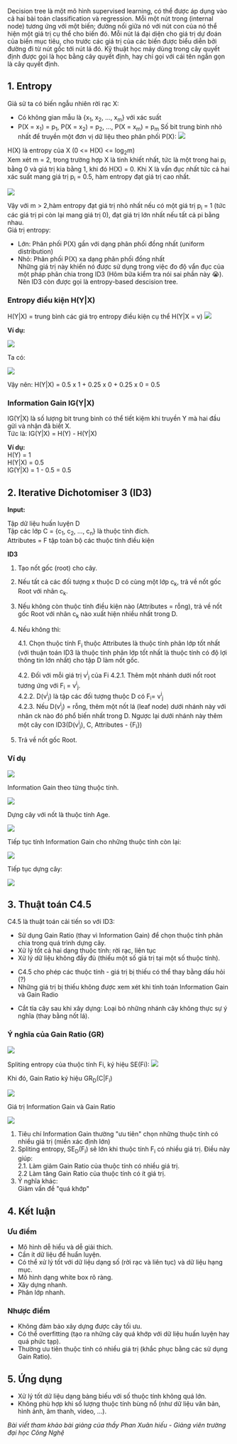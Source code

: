 Decision tree là một mô hình supervised learning, có thể được áp dụng vào cả hai bài toán classification và regression. Mỗi một nút trong (internal node) tương ứng với một biến; đường nối giữa nó với nút con của nó thể hiện một giá trị cụ thể cho biến đó. Mỗi nút lá đại diện cho giá trị dự đoán của biến mục tiêu, cho trước các giá trị của các biến được biểu diễn bởi đường đi từ nút gốc tới nút lá đó. Kỹ thuật học máy dùng trong cây quyết định được gọi là học bằng cây quyết định, hay chỉ gọi với cái tên ngắn gọn là cây quyết định. 

## 1. Entropy
Giả sử ta có biến ngẫu nhiên rời rạc X:
- Có không gian mẫu là {x<sub>1</sub>, x<sub>2</sub>, ..., x<sub>m</sub>} với xác suất
- P(X = x<sub>1</sub>) = p<sub>1</sub>,  P(X = x<sub>2</sub>) = p<sub>2</sub>, ...,  P(X = x<sub>m</sub>) = p<sub>m</sub>
Số bit trung bình nhỏ nhất để truyền một đơn vị dữ liệu theo phân phối P(X):
![](https://images.viblo.asia/0952b58c-d350-420a-b903-e0d7ff28273c.png)
 
 H(X) là entropy của X (0 <= H(X) <= log<sub>2</sub>m)<br>
 Xem xét m = 2, trong trường hợp X là tinh khiết nhất, tức là một trong hai p<sub>i</sub> bằng 0 và giá trị kia bằng 1, khi đó H(X) = 0. Khi X là vẩn đục nhất tức cả hai xác suất mang giá trị p<sub>i</sub> = 0.5, hàm entropy đạt giá trị cao nhất.
 
 ![](https://images.viblo.asia/8941ef24-c5f1-4c49-98dc-15b053b5d13b.png)

Vậy với m > 2,hàm entropy đạt giá trị nhỏ nhất nếu có một giá trị p<sub>i</sub> = 1 (tức các giá trị pi còn lại mang giá trị 0), đạt giá trị lớn nhất nếu tất cả pi bằng nhau.<br>
 Giá trị entropy:
 - Lớn: Phân phối P(X) gần với dạng phân phối đồng nhất (uniform distribution)
 - Nhỏ: Phân phối P(X) xa dạng phân phối đồng nhất
<br>Những giá trị này khiến nó được sử dụng trong việc đo độ vẩn đục của một pháp phân chia trong ID3 (Hôm bữa kiểm tra nói sai phần này :sob:). Nên ID3 còn được gọi là entropy-based descision tree.

### Entropy điều kiện H(Y|X)
H(Y|X) = trung bình các giá trọ entropy điều kiện cụ thể H(Y|X = v)
![](https://images.viblo.asia/5edffb00-7288-4f19-a1fb-56a5433ddf1b.png)

**Ví dụ:**

![](https://images.viblo.asia/fd1b7692-657a-46cf-8753-8bcddac8e8ff.png)

Ta có:

![](https://images.viblo.asia/5bacb4d6-5ae6-407f-acfd-cdce0a1b2ea1.png)

Vậy nên: 
H(Y|X) = 0.5 x 1 + 0.25 x 0  + 0.25 x 0 = 0.5

### Information Gain IG(Y|X)
IG(Y|X) là số lượng bit trung bình có thể tiết kiệm khi truyền Y mà hai đầu gửi và nhận đã biết X.<br>
Tức là: IG(Y|X) = H(Y)  - H(Y|X) <br>

**Ví dụ:** <br>
H(Y) = 1 <br>
H(Y|X) = 0.5<br>
IG(Y|X) = 1 - 0.5 = 0.5<br>

## 2. Iterative Dichotomiser 3 (ID3)
**Input:**

Tập dữ liệu huấn luyện D<br>
Tập các lớp C = {c<sub>1</sub>, c<sub>2</sub>, ..., c<sub>n</sub>} là thuộc tính đích.<br>
Attributes = F tập toàn bộ các thuộc tính điều kiện

**ID3**

1. Tạo nốt gốc (root) cho cây.
2. Nếu tất cả các đối tượng x thuộc D có cùng một lớp c<sub>k</sub>, trả về nốt gốc Root với nhãn c<sub>k</sub>.
3. Nếu không còn thuộc tính điều kiện nào (Attributes = rỗng), trả về nốt gốc Root với nhãn c<sub>k</sub> nào xuất hiện nhiều nhất trong D.
4. Nếu không thì:

    4.1. Chọn thuộc tính F<sub>i</sub> thuộc Attributes là thuộc tính phân lớp tốt nhất (với thuận toán ID3 là thuộc tính phân lớp tốt nhất là thuộc tính có độ lợi thông tin lớn nhất) cho tập D làm nốt gốc.
   
    4.2. Đối với mỗi giá trị v<sup>i</sup><sub>j</sub> của Fi
        4.2.1. Thêm một nhánh dưới nốt root tương ứng với F<sub>i</sub> = v<sup>i</sup><sub>j</sub>.<br>
        4.2.2. D(v<sup>i</sup><sub>j</sub>) là tập các đối tượng thuộc D có F<sub>i</sub>= v<sup>i</sup><sub>j</sub><br>
        4.2.3. Nếu D(v<sup>i</sup><sub>j</sub>) = rỗng, thêm một nốt lá (leaf node) dưới nhánh này với nhãn ck nào đó phổ biến nhất trong D. Ngược lại dưới nhánh này thêm một cây con ID3(D(v<sup>i</sup><sub>j</sub>), C, Attributes - {F<sub>i</sub>})<br>
5. Trả về nốt gốc Root.

### Ví dụ

![](https://images.viblo.asia/d47321be-76af-4e6a-81b3-4ec277fc5c30.png)

Information Gain theo từng thuộc tính.

![](https://images.viblo.asia/758faf16-59b9-4fc2-94cf-14b46244e263.png)

Dựng cây với nốt là thuộc tính Age.

![](https://images.viblo.asia/8949a325-5606-4453-9a90-ef8340139a2c.png)

Tiếp tục tính Information Gain cho những thuộc tính còn lại:

![](https://images.viblo.asia/9262193e-2e6c-4738-a3c5-2b9658f2801e.png)

Tiếp tục dựng cây:

![](https://images.viblo.asia/5b8e105f-3cf7-44ac-aad2-c21e7053adda.png)


## 3. Thuật toán C4.5
C4.5 là thuật toán cải tiến so với ID3:
- Sử dụng Gain Ratio (thay vì Information Gain) để chọn thuộc tính phân chia trong quá trình dựng cây.
- Xử lý tốt cả hai dạng thuộc tính: rời rạc, liên tục
- Xử lý dữ liệu không đầy đủ (thiếu một số giá trị tại một số thuộc tính).
+ C4.5 cho phép các thuộc tính - giá trị bị thiếu có thể thay bằng dấu hỏi (?)
+ Những giá trị bị thiếu không được xem xét khi tính toán Information Gain và Gain Radio
- Cắt tỉa cây sau khi xây dựng: Loại bỏ những nhánh cây không thực sự ý nghĩa (thay bằng nốt lá).

### Ý nghĩa của Gain Ratio (GR)

![](https://images.viblo.asia/c84e5eb3-a438-445b-9251-a21722a10b12.png)

Spliting entropy của thuộc tính Fi, ký hiệu SE(Fi):
![](https://images.viblo.asia/8bdcc4b4-1925-4671-9b47-aa3074dee26c.png)

Khi đó, Gain Ratio ký hiệu GR<sub>D</sub>(C|F<sub>i</sub>)

![](https://images.viblo.asia/67a06b5e-9f94-4edb-8f61-f4c43cd3d399.png)

Giá trị Information Gain và Gain Ratio


![](https://images.viblo.asia/14608e1b-e867-4da2-8f50-8c6a42e70f60.png)

1. Tiêu chí Information Gain thường "ưu tiên" chọn những thuộc tính có nhiều giá trị (miền xác định lớn)
2. Spliting entropy, SE<sub>D</sub>(F<sub>i</sub>) sẽ lớn khi thuộc tính F<sub>i</sub> có nhiều giá trị. Điều này giúp:<br>
2.1. Làm giảm Gain Ratio của thuộc tính có nhiều giá trị.<br>
2.2 Làm tăng Gain Ratio của thuộc tính có ít giá trị.<br>
3. Ý nghĩa khác:<br>
Giảm vấn đề "quá khớp"

## 4. Kết luận

### Ưu điểm
- Mô hình dễ hiểu và dễ giải thích.
- Cần ít dữ liệu để huẩn luyện.
- Có thể xử lý tốt với dữ liệu dạng số (rời rạc và liên tục) và dữ liệu hạng mục.
- Mô hình dạng white box rõ ràng.
- Xây dựng nhanh.
- Phân lớp nhanh.

### Nhược điểm
- Không đảm bảo xây dựng được cây tối ưu.
- Có thể overfitting (tạo ra những cây quá khớp với dữ liệu huấn luyện hay quá phức tạp).
- Thường ưu tiên thuộc tính có nhiều giá trị (khắc phục bằng các sử dụng Gain Ratio).

## 5. Ứng dụng

- Xử lý tốt dữ liệu dạng bảng biếu với số thuộc tính không quá lớn.
- Không phù hợp khi số lượng thuộc tính bùng nổ (như dữ liệu văn bản, hình ảnh, âm thanh, video, ...).


*Bài viết tham khảo bài giảng của thầy Phan Xuân hiếu - Giảng viên trường đại học Công Nghệ*